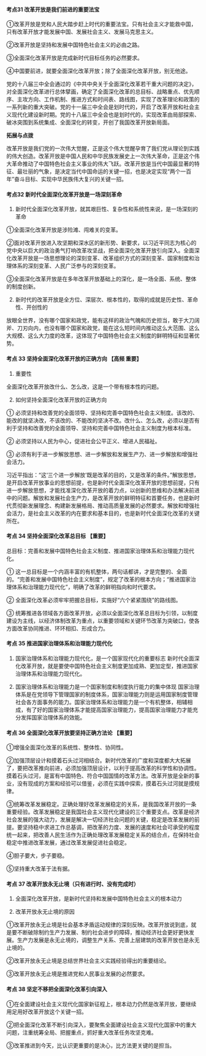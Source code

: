 #### 考点31 改革开放是我们前进的重要法宝

①改革开放是党和人民大踏步赶上时代的重要法宝。只有社会主义才能救中国，只有改革开放才能发展中国、发展社会主义、发展马克思主义。

②改革开放是坚持和发展中国特色社会主义的必由之路。

③全面深化改革开放是完成新时代目标任务的必然要求。

④中国要前进，就要全面深化改革开放；除了全面深化改革开放，别无他途。

党的十八届三中全会通过的《中共中央关于全面深化改革若干重大问题的决定》，对全面深化改革进行总体擘画，确定了全面深化改革的总目标、战略重点、优先顺序、主攻方向、工作机制、推进方式和时间表、路线图，实现了改革理论和政策的一系列新的重大突破。党的十一届三中全会是划时代的，开启了改革开放和社会主义现代化建设新时期。党的十八届三中全会也是划时代的，实现改革由局部探索、破冰突围到系统集成、全面深化的转变，开创了我国改革开放新局面。

**拓展与点拨**

改革开放是我们党的一次伟大觉醒，正是这个伟大觉醒孕育了我们党从理论到实践的伟大创造。改革开放是中国人民和中华民族发展史上一次伟大革命，正是这个伟大革命推动了中国特色社会主义事业的伟大飞跃。改革开放是当代中国最显著的特征、最壮丽的气象，是决定当代中国命运的关键一招，也是决定实现“两个一百年”奋斗目标、实现中华民族伟大复兴的关键一招。

#### 考点32 新时代全面深化改革开放是一场深刻革命

1. 新时代全面深化改革开放，就其艰巨性、复杂性和系统性来说，是一场深刻的革命

①全面深化改革开放是涉险滩、闯难关的变革。

②面对改革开放进入攻坚期和深水区的新形势、新要求，以习近平同志为核心的党中央以巨大的政治勇气打响改革攻坚战，把全面深化改革开放引向深入。全面深化改革开放是一场思想理论的深刻变革、改革组织方式的深刻变革、国家制度和治理体系的深刻变革、人民广泛参与的深刻变革。

③全面深化改革开放是在多年改革开放基础上的深化，是一场全面、系统、整体的制度创新。

2. 新时代的改革开放是全方位、深层次、根本性的，取得的成就是历史性、革命性、开创性的

放眼全世界，没有哪个国家和政党，能有这样的政治气魄和历史担当，敢于大刀阔斧、刀刃向内，也没有哪个国家和政党，能在这么短时间内推动这么大范围、这么大规模、这么大力度的改革，这体现了中国特色社会主义制度的鲜明特征和显著优势。

#### 考点 33 坚持全面深化改革开放的正确方向 【高频 重要】

1. 重要性

全面深化改革开放改什么、怎么改，这是一个带有根本性的问题。

2. 如何坚持全面深化改革开放的正确方向

① 必须坚持和改善党的全面领导、坚持和完善中国特色社会主义制度。该改的、能改的就坚决改，不该改的、不能改的坚决不改。改什么、怎么改，必须以是否有利于坚持和改善党的全面领导、坚持和完善中国特色社会主义制度为根本标准。

② 必须坚持以人民为中心，促进社会公平正义、增进人民福祉。

③ 必须有利于进一步解放思想、进一步解放和发展生产力、进一步解放和增强社会活力。

习近平指出：“这‘三个进一步解放’既是改革的目的，又是改革的条件。”解放思想，是开启改革开放事业的思想前提，也是新时代全面深化改革开放的思想前提，只有进一步解放思想，才能找准深化改革开放的着力点，以创新的思维和办法解决前进中的问题。解放和发展社会生产力，是改革开放的鲜明特征和首要任务，也是新时代贯彻新发展理念、构建新发展格局、推动高质量发展的必然要求。解放和增强社会活力，是社会主义改革的内在要求和基本目的，也是新时代全面深化改革的关键所在。

#### 考点 34 坚持全面深化改革总目标 【重要】

总目标：完善和发展中国特色社会主义制度、推进国家治理体系和治理能力现代化。

① 这一总目标是一个内涵丰富的有机整体，两句话都讲，才是完整的、全面的。“完善和发展中国特色社会主义制度”，规定了改革的根本方向；“推进国家治理体系和治理能力现代化”，明确了改革的鲜明指向和时代要求。

② 全面深化改革必须牢牢把握总目标，实施好“六个紧紧围绕”的路线图。

③ 统筹推进各领域各方面改革开放，必须以全面深化改革总目标为引领，以制度建设为主线，以经济体制改革为重点，以重要领域和关键环节改革为突破口，使各方面改革协同推进、环环相扣、形成合力。

#### 考点 35 推进国家治理体系和治理能力现代化

1. 国家治理体系和治理能力现代化，是一个国家现代化的重要标志
新时代全面深化改革开放，就是要使中国特色社会主义制度更加成熟、更加定型，推进国家治理体系和治理能力现代化。

2. 国家治理体系和治理能力是一个国家制度和制度执行能力的集中体现
国家治理体系是在党领导下管理国家的制度体系，国家治理能力则是运用国家制度管理社会各方面事务的能力。国家治理体系和治理能力是一个有机整体，相辅相成，有了好的国家治理体系才能提高国家治理能力，提高国家治理能力才能充分发挥国家治理体系的效能。

#### 考点 36 全面深化改革开放要坚持正确方法论 【重要】

①增强全面深化改革的系统性、整体性、协同性。

②加强顶层设计和摸着石头过河相结合。新时代改革的广度和深度都大大拓展了，要把改革推向前进，必须加强顶层设计，以利于提高改革的科学性和协调性。摸着石头过河，是富有中国特色、符合中国国情的改革方法。改革开放是全新的事业，没有现成的方案和经验可以借鉴，必须在实践中探索，摸着石头过河就是摸规律。

③统筹改革发展稳定。正确处理好改革发展稳定的关系，是我国改革开放的一条重要经验。改革发展稳定是我国社会主义现代化建设的三个重要支点。改革是经济社会发展的强大动力，发展是解决一切经济社会问题的关键，稳定是改革发展的前提。要坚持稳中求进工作总基调，把改革的力度、发展的速度和社会可承受的程度统一起来，把改善人民生活作为正确处理改革发展稳定关系的结合点，在保持社会稳定中推进改革发展，通过改革发展促进社会稳定。

④胆子要大，步子要稳。

⑤坚持重大改革于法有据。

#### 考点 37 改革开放永无止境（只有进行时、没有完成时）

1. 全面深化改革开放，是新时代坚持和发展中国特色社会主义的根本动力

2. 改革开放永无止境的原因

①改革开放永无止境是社会基本矛盾运动规律的深刻反映。改革开放说到底，就是要不断破除制约生产力发展、制约社会进步的障碍，推动经济社会更好更快发展。生产力发展是永无止境的，调整生产关系、完善上层建筑的改革开放也是永无止境的。

②改革开放永无止境是总结世界社会主义实践经验得出的重要结论。

③改革开放永无止境是推进党和人民事业发展的必然要求。

#### 考点 38 坚定不移把全面深化改革引向深入

①在全面建设社会主义现代化国家新征程上，根本动力仍然是改革开放，要继续用足用好改革开放这个关键一招。

②把全面深化改革不断引向深入，要聚焦全面建设社会主义现代化国家中的重大问题，注重统筹全局、把握重点，抓好重大改革任务攻坚克难。

③改革推进到今天，比认识更重要的是决心，比方法更关键的是担当。
